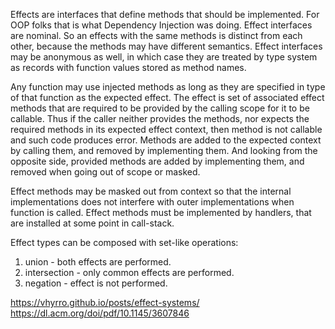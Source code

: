 Effects are interfaces that define methods that should be implemented.
For OOP folks that is what Dependency Injection was doing.
Effect interfaces are nominal. So an effects with the same methods is distinct from each other, because the methods may have different semantics.
Effect interfaces may be anonymous as well, in which case they are treated by type system as records with function values stored as method names.

Any function may use injected methods as long as they are specified in type of that function as the expected effect.
The effect is set of associated effect methods that are required to be provided by the calling scope for it to be callable.
Thus if the caller neither provides the methods, nor expects the required methods in its expected effect context, then method is not callable and such code produces error.
Methods are added to the expected context by calling them, and removed by implementing them.
And looking from the opposite side, provided methods are added by implementing them, and removed when going out of scope or masked.

Effect methods may be masked out from context so that the internal implementations does not interfere with outer implementations when function is called.
Effect methods must be implemented by handlers, that are installed at some point in call-stack.

Effect types can be composed with set-like operations:
1. union - both effects are performed.
2. intersection - only common effects are performed.
3. negation - effect is not performed.

https://vhyrro.github.io/posts/effect-systems/
https://dl.acm.org/doi/pdf/10.1145/3607846